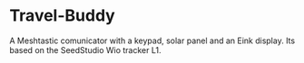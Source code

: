 # Travel-Buddy
A Meshtastic comunicator with a keypad, solar panel and an Eink display. Its based on the SeedStudio Wio tracker L1.
